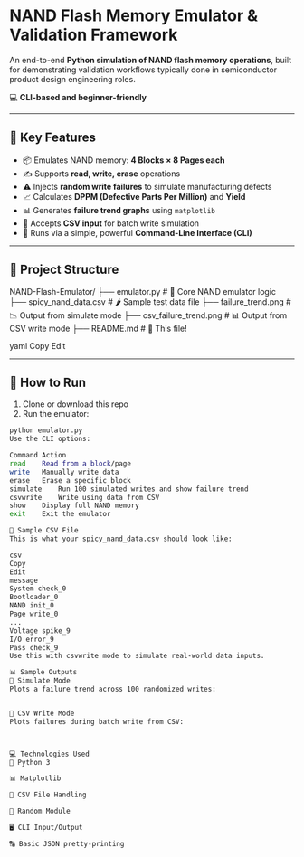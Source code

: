 #  NAND Flash Memory Emulator & Validation Framework

An end-to-end **Python simulation of NAND flash memory operations**, built for demonstrating validation workflows typically done in semiconductor product design engineering roles.

💻 **CLI-based and beginner-friendly**

---

## 🚀 Key Features

- 📦 Emulates NAND memory: **4 Blocks × 8 Pages each**
- ✍️ Supports **read, write, erase** operations
- ⚠️ Injects **random write failures** to simulate manufacturing defects
- 📈 Calculates **DPPM (Defective Parts Per Million)** and **Yield**
- 📊 Generates **failure trend graphs** using `matplotlib`
- 📁 Accepts **CSV input** for batch write simulation
- 💬 Runs via a simple, powerful **Command-Line Interface (CLI)**

---

## 📁 Project Structure

NAND-Flash-Emulator/
├── emulator.py # 🔧 Core NAND emulator logic
├── spicy_nand_data.csv # 🌶️ Sample test data file
├── failure_trend.png # 📉 Output from simulate mode
├── csv_failure_trend.png # 📊 Output from CSV write mode
├── README.md # 📘 This file!

yaml
Copy
Edit

---

## 🔄 How to Run

1. Clone or download this repo  
2. Run the emulator:

```bash
python emulator.py
Use the CLI options:

Command	Action
read	Read from a block/page
write	Manually write data
erase	Erase a specific block
simulate	Run 100 simulated writes and show failure trend
csvwrite	Write using data from CSV
show	Display full NAND memory
exit	Exit the emulator

🧪 Sample CSV File
This is what your spicy_nand_data.csv should look like:

csv
Copy
Edit
message
System check_0
Bootloader_0
NAND init_0
Page write_0
...
Voltage spike_9
I/O error_9
Pass check_9
Use this with csvwrite mode to simulate real-world data inputs.

📊 Sample Outputs
🔁 Simulate Mode
Plots a failure trend across 100 randomized writes:


📄 CSV Write Mode
Plots failures during batch write from CSV:



💻 Technologies Used
🐍 Python 3

📊 Matplotlib

📄 CSV File Handling

🎲 Random Module

🖥️ CLI Input/Output

🔠 Basic JSON pretty-printing
